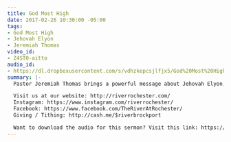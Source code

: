 ```yaml
---
title: God Most High
date: 2017-02-26 10:30:00 -05:00
tags:
- God Most High
- Jehovah Elyon
- Jeremiah Thomas
video_id:
- Z4ST0-aitto
audio_id:
- https://dl.dropboxusercontent.com/s/vdhzkepcsjlfjx5/God%20Most%20High.mp3
summary: |-
  Pastor Jeremiah Thomas brings a powerful message about Jehovah Elyon, The Lord Most High, and how it is through Him that we can accomplish anything.

  Visit us at our website: http://riverrochester.com/
  Instagram: https://www.instagram.com/riverrochester/
  Facebook: https://www.facebook.com/TheRiverAtRochester/
  Giving / Tithing: http://cash.me/$riverbrockport

  Want to download the audio for this sermon? Visit this link: https://riverrochester.com/sermons/god-most-high and follow the instructions
---
```


